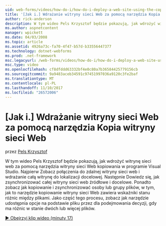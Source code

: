 ```yaml
---
uid: web-forms/videos/how-do-i/how-do-i-deploy-a-web-site-using-the-copy-web-site-tool
title: '[Jak i.] Wdrażanie witryny sieci Web za pomocą narzędzia Kopia witryny sieci Web | Dokumentacja firmy Microsoft'
author: rick-anderson
description: W tym wideo Pels Krzysztof będzie pokazują, jak wdrożyć witrynę sieci web za pomocą narzędzia witryny sieci Web kopiowania w programie Visual Studio. Najpierw zobacz sposób podłączania do zdalnej witryny sieci web i...
ms.author: aspnetcontent
manager: wpickett
ms.date: 04/03/2008
ms.topic: article
ms.assetid: 4926a73c-fa70-4f47-b57d-b33556447377
ms.technology: dotnet-webforms
ms.prod: .net-framework
msc.legacyurl: /web-forms/videos/how-do-i/how-do-i-deploy-a-web-site-using-the-copy-web-site-tool
msc.type: video
ms.openlocfilehash: cf8dfddd63332bf4e0c80a7b36584425779156cb
ms.sourcegitcommit: 9a9483aceb34591c97451997036a9120c3fe2baf
ms.translationtype: MT
ms.contentlocale: pl-PL
ms.lasthandoff: 11/10/2017
ms.locfileid: "26572006"
---
```

<a name="how-do-i-deploy-a-web-site-using-the-copy-web-site-tool"></a>[Jak i.] Wdrażanie witryny sieci Web za pomocą narzędzia Kopia witryny sieci Web
====================
przez [Pels Krzysztof](https://twitter.com/chrispels)

W tym wideo Pels Krzysztof będzie pokazują, jak wdrożyć witrynę sieci web za pomocą narzędzia witryny sieci Web kopiowania w programie Visual Studio. Najpierw Zobacz połączenia do zdalnej witryny sieci web i wdrażanie całą witrynę do lokalizacji docelowej. Następnie Dowiedz się, jak zsynchronizować całej witryny sieci web źródłowe i docelowe. Ponadto zobacz jak kopiowanie i zsynchronizować osoby lub grupy plików, w tym, jak to narzędzie kopiowanie witryny sieci Web zawiera wskaźniki stanu różnic między plikami. Jako część tego procesu, zobacz jak narzędzie udostępnia opcje na podstawie pliku przez dla podejmowania decyzji, gdy ma różnic w stanie dwóch lub więcej plików.

[&#9654; Obejrzyj klip wideo (minuty 17)](https://channel9.msdn.com/Blogs/ASP-NET-Site-Videos/how-do-i-deploy-a-web-site-using-the-copy-web-site-tool)
